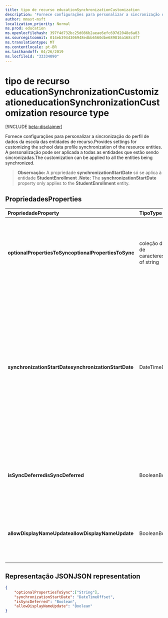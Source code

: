```yaml
---
title: tipo de recurso educationSynchronizationCustomization
description: 'Fornece configurações para personalizar a sincronização do perfil de dados da escola das entidades de recurso. A personalização pode ser aplicada a todas as entidades que estão sendo sincronizadas. '
author: mmast-msft
localization_priority: Normal
ms.prod: education
ms.openlocfilehash: 397f4d732bc25d086b2aeae6efc697d2048e6a03
ms.sourcegitcommit: 014eb3944306948edbb6560dbe689816a168c4f7
ms.translationtype: MT
ms.contentlocale: pt-BR
ms.lasthandoff: 04/26/2019
ms.locfileid: "33334090"
---
```

# <a name="educationsynchronizationcustomization-resource-type"></a><span data-ttu-id="7de7c-104">tipo de recurso educationSynchronizationCustomization</span><span class="sxs-lookup"><span data-stu-id="7de7c-104">educationSynchronizationCustomization resource type</span></span>

[!INCLUDE [beta-disclaimer](../../includes/beta-disclaimer.md)]

<span data-ttu-id="7de7c-105">Fornece configurações para personalizar a sincronização do perfil de dados da escola das entidades de recurso.</span><span class="sxs-lookup"><span data-stu-id="7de7c-105">Provides settings for customizing the school data profile synchronization of the resource entities.</span></span> <span data-ttu-id="7de7c-106">A personalização pode ser aplicada a todas as entidades que estão sendo sincronizadas.</span><span class="sxs-lookup"><span data-stu-id="7de7c-106">The customization can be applied to all the entities being synchronized.</span></span> 

><span data-ttu-id="7de7c-107">**Observação:** A propriedade **synchronizationStartDate** só se aplica à entidade **StudentEnrollment** .</span><span class="sxs-lookup"><span data-stu-id="7de7c-107">**Note:** The **synchronizationStartDate** property only applies to the **StudentEnrollment** entity.</span></span>

## <a name="properties"></a><span data-ttu-id="7de7c-108">Propriedades</span><span class="sxs-lookup"><span data-stu-id="7de7c-108">Properties</span></span>

| <span data-ttu-id="7de7c-109">Propriedade</span><span class="sxs-lookup"><span data-stu-id="7de7c-109">Property</span></span> | <span data-ttu-id="7de7c-110">Tipo</span><span class="sxs-lookup"><span data-stu-id="7de7c-110">Type</span></span> | <span data-ttu-id="7de7c-111">Descrição</span><span class="sxs-lookup"><span data-stu-id="7de7c-111">Description</span></span> |
|:-|:-|:-|
| <span data-ttu-id="7de7c-112">**optionalPropertiesToSync**</span><span class="sxs-lookup"><span data-stu-id="7de7c-112">**optionalPropertiesToSync**</span></span> | <span data-ttu-id="7de7c-113">coleção de cadeia de caracteres</span><span class="sxs-lookup"><span data-stu-id="7de7c-113">collection of string</span></span> |  <span data-ttu-id="7de7c-114">A coleção de nomes de propriedade a serem sincronizados. Se definido como nulo, todas as propriedades serão sincronizadas.</span><span class="sxs-lookup"><span data-stu-id="7de7c-114">The collection of property names to sync. If set to null, all properties will be synchronized.</span></span>       |
| <span data-ttu-id="7de7c-115">**synchronizationStartDate**</span><span class="sxs-lookup"><span data-stu-id="7de7c-115">**synchronizationStartDate**</span></span> | <span data-ttu-id="7de7c-116">DateTime</span><span class="sxs-lookup"><span data-stu-id="7de7c-116">DateTime</span></span> |  <span data-ttu-id="7de7c-117">A data em que a sincronização deve ser iniciada.</span><span class="sxs-lookup"><span data-stu-id="7de7c-117">The date that the synchronization should start.</span></span> <span data-ttu-id="7de7c-118">Esse valor deve ser definido para uma data futura.</span><span class="sxs-lookup"><span data-stu-id="7de7c-118">This value should be set to a future date.</span></span> <span data-ttu-id="7de7c-119">Se definido como nulo, o recurso será sincronizado quando a configuração do perfil for concluída.</span><span class="sxs-lookup"><span data-stu-id="7de7c-119">If set to null, the resource will be synchronized when the profile setup completes.</span></span> <span data-ttu-id="7de7c-120">**Observação:** Isso só se aplica à propriedade **StudentEnrollment** .</span><span class="sxs-lookup"><span data-stu-id="7de7c-120">**Note:** This only applies to the **StudentEnrollment** property.</span></span>      |
|<span data-ttu-id="7de7c-121">**isSyncDeferred**</span><span class="sxs-lookup"><span data-stu-id="7de7c-121">**isSyncDeferred**</span></span> |<span data-ttu-id="7de7c-122">Boolean</span><span class="sxs-lookup"><span data-stu-id="7de7c-122">Boolean</span></span> | <span data-ttu-id="7de7c-123">Indica se a sincronização da entidade pai será adiada para uma data posterior.</span><span class="sxs-lookup"><span data-stu-id="7de7c-123">Indicates whether synchronization of the parent entity is deferred to a later date.</span></span> |
| <span data-ttu-id="7de7c-124">**allowDisplayNameUpdate**</span><span class="sxs-lookup"><span data-stu-id="7de7c-124">**allowDisplayNameUpdate**</span></span> | <span data-ttu-id="7de7c-125">Boolean</span><span class="sxs-lookup"><span data-stu-id="7de7c-125">Boolean</span></span> |  <span data-ttu-id="7de7c-126">Indica se o nome de exibição do recurso pode ser substituído pela sincronização.</span><span class="sxs-lookup"><span data-stu-id="7de7c-126">Indicates whether the display name of the resource can be overwritten by the sync.</span></span>         |


## <a name="json-representation"></a><span data-ttu-id="7de7c-127">Representação JSON</span><span class="sxs-lookup"><span data-stu-id="7de7c-127">JSON representation</span></span>
<!-- {
  "blockType": "resource",
  "optionalProperties": [

  ],
  "@odata.type": "microsoft.graph.educationSynchronizationCustomization"
}-->

```json
{  
    "optionalPropertiesToSync":["String"],
    "synchronizationStartDate": "DateTimeOffset",
    "isSyncDeferred": "Boolean",
    "allowDisplayNameUpdate": "Boolean"
}
```
